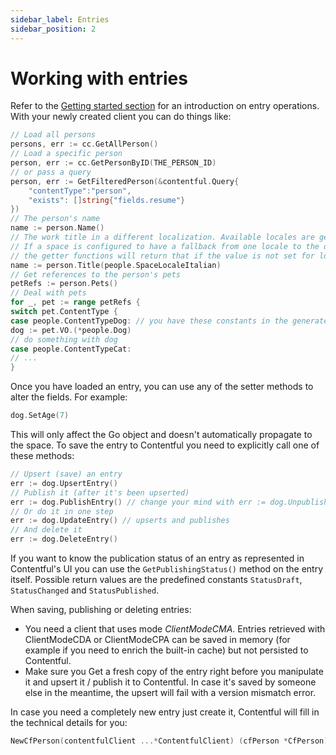 ```yaml
---
sidebar_label: Entries
sidebar_position: 2
---
```


# Working with entries

Refer to the [Getting started section](../gettingstarted) for an introduction on entry operations.
With your newly created client you can do things like:

```go
// Load all persons
persons, err := cc.GetAllPerson()
// Load a specific person
person, err := cc.GetPersonByID(THE_PERSON_ID)
// or pass a query
person, err := GetFilteredPerson(&contentful.Query{
	"contentType":"person",
    "exists": []string{"fields.resume"}
})
// The person's name
name := person.Name()
// The work title in a different localization. Available locales are generated as constants.
// If a space is configured to have a fallback from one locale to the default one,
// the getter functions will return that if the value is not set for locale passed to the function.
name := person.Title(people.SpaceLocaleItalian)
// Get references to the person's pets
petRefs := person.Pets()
// Deal with pets
for _, pet := range petRefs {
switch pet.ContentType {
case people.ContentTypeDog: // you have these constants in the generated code
dog := pet.VO.(*people.Dog)
// do something with dog
case people.ContentTypeCat:
// ...
}
```

Once you have loaded an entry, you can use any of the setter methods to alter the fields. For example:

```go
dog.SetAge(7)
```

This will only affect the Go object and doesn't automatically propagate to the space.
To save the entry to Contentful you need to explicitly call one of these methods:

```go
// Upsert (save) an entry
err := dog.UpsertEntry()
// Publish it (after it's been upserted)
err := dog.PublishEntry() // change your mind with err := dog.UnpublishEntry()
// Or do it in one step
err := dog.UpdateEntry() // upserts and publishes
// And delete it
err := dog.DeleteEntry()
```

If you want to know the publication status of an entry as represented in Contentful's UI you
can use the `GetPublishingStatus()` method on the entry itself. Possible return values are the
predefined constants `StatusDraft`, `StatusChanged` and `StatusPublished`.

When saving, publishing or deleting entries:

- You need a client that uses mode _ClientModeCMA_. Entries retrieved with ClientModeCDA
  or ClientModeCPA can be saved in memory (for example if you need to enrich the built-in cache) but not persisted to
  Contentful.
- Make sure you Get a fresh copy of the entry right before you manipulate it and upsert it / publish it to Contentful. In case it's
  saved by someone else in the meantime, the upsert will fail with a version mismatch error.

In case you need a completely new entry just create it, Contentful will fill in the technical details for you:

```go
NewCfPerson(contentfulClient ...*ContentfulClient) (cfPerson *CfPerson)
```
